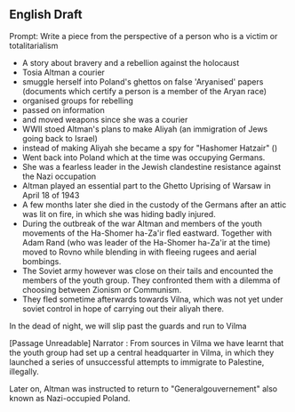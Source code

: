 ## English Draft

Prompt: Write a piece from the perspective of a person who is a victim or totalitarialism

- A story about bravery and a rebellion against the holocaust
- Tosia Altman a courier
- smuggle herself into Poland's ghettos on false 'Aryanised' papers (documents which certify a person is a member of the Aryan race)
- organised groups for rebelling
- passed on information 
- and moved weapons since she was a courier
- WWII stoed Altman's plans to make Aliyah (an immigration of Jews going back to Israel)
- instead of making Aliyah she became a spy for "Hashomer Hatzair" ()
- Went back into Poland which at the time was occupying Germans.
- She was a fearless leader in the Jewish clandestine resistance against the Nazi occupation
- Altman played an essential part to the Ghetto Uprising of Warsaw in April 18 of 1943
- A few months later she died in the custody of the Germans after an attic was lit on fire, in which she was hiding badly injured.
- During the outbreak of the war Altman and members of the youth movements of the Ha-Shomer ha-Za'ir fled eastward. Together with Adam Rand (who was leader of the Ha-Shomer ha-Za'ir at the time) moved to Rovno while blending in with fleeing rugees and aerial bombings.
- The Soviet army however was close on their tails and encounted the members of the youth group. They confronted them with a dilemma of choosing between Zionism or Communism. 
- They fled sometime afterwards towards Vilna, which was not yet under soviet control in hope of carrying out their aliyah there.


In the dead of night, we will slip past the guards and run to Vilma

[Passage Unreadable]
Narrator : From sources in Vilma we have learnt that the youth group had set up a central headquarter in Vilma,  in which they launched a series of unsuccessful attempts to immigrate to Palestine, illegally.

Later on, Altman was instructed to return to "Generalgouvernement" also known as Nazi-occupied Poland.